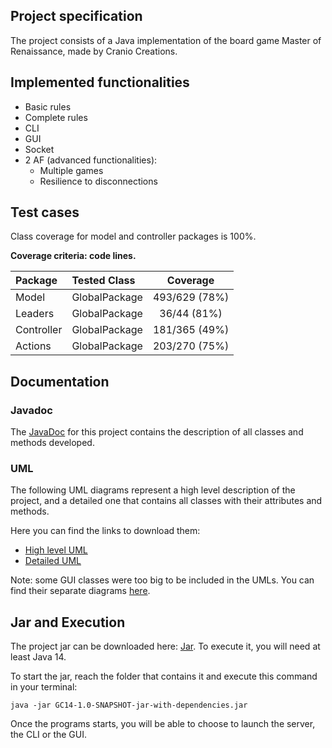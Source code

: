 ## Project specification
The project consists of a Java implementation of the board game Master
of Renaissance, made by Cranio Creations.

## Implemented functionalities
- Basic rules
- Complete rules
- CLI
- GUI
- Socket
- 2 AF (advanced functionalities):
    - Multiple games
    - Resilience to disconnections

## Test cases
Class coverage for model and controller packages is 100%.

**Coverage criteria: code lines.**

| Package |Tested Class | Coverage |
|:-----------------------|:------------------|:------------------------------------:|
| Model | GlobalPackage | 493/629 (78%)
| Leaders | GlobalPackage | 36/44 (81%)
| Controller | GlobalPackage | 181/365 (49%)
| Actions | GlobalPackage | 203/270 (75%)

## Documentation

### Javadoc
The [JavaDoc] for this project contains the description of all classes and methods developed.

### UML
The following UML diagrams represent a high level description of the project, and a detailed one that contains all
classes with their attributes and methods. 

Here you can find the links to download them:
- [High level UML]
- [Detailed UML]

Note: some GUI classes were too big to be included in the UMLs. You can find their separate diagrams [here]. 

## Jar and Execution
The project jar can be downloaded here: [Jar]. To execute it, you will need at least Java 14.

To start the jar, reach the folder that contains it and execute this command in your terminal:
```
java -jar GC14-1.0-SNAPSHOT-jar-with-dependencies.jar
```
Once the programs starts, you will be able to choose to launch the server, the CLI or the GUI.

[Javadoc]: https://gianlucaradi.github.io/ing_sw_2021_Radi_Sanchini_De_Sabbata
[Jar]: https://github.com/GianlucaRadi/ing_sw_2021_Radi_Sanchini_De_Sabbata/blob/master/deliverables/GC14-1.0-SNAPSHOT-jar-with-dependencies.jar
[High level UML]: https://github.com/GianlucaRadi/ing_sw_2021_Radi_Sanchini_De_Sabbata/blob/master/deliverables/GeneralUML.jpg
[Detailed UML]: https://github.com/GianlucaRadi/ing_sw_2021_Radi_Sanchini_De_Sabbata/blob/master/deliverables/SpecificUML/SpecificUML.jpg
[here]: https://github.com/GianlucaRadi/ing_sw_2021_Radi_Sanchini_De_Sabbata/tree/master/deliverables/SpecificUML
